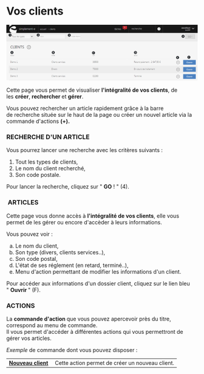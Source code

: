 # Vos clients


![index-0](images/index-0.png)


<p>Cette page vous permet de visualiser&nbsp;<strong>l'int&eacute;gralit&eacute; de vos clients</strong>, de les&nbsp;<strong>cr&eacute;er</strong>,&nbsp;<strong>rechercher&nbsp;</strong>et <strong>g&eacute;rer</strong>.</p>
<p>Vous pouvez rechercher un article rapidement gr&acirc;ce &agrave; la barre de&nbsp;recherche&nbsp;situ&eacute;e sur le haut de la page ou cr&eacute;er un nouvel article via la commande d'actions&nbsp;<strong>(+).&nbsp;</strong></p>
<h3>RECHERCHE D'UN ARTICLE</h3>
<p>Vous pourrez lancer une recherche avec les crit&egrave;res suivants :</p>
<ol>
<li>Tout les types de clients,</li>
<li>Le nom du client recherch&eacute;,</li>
<li>Son code postale.</li>
</ol>
<p>Pour lancer la recherche, cliquez sur&nbsp;" <strong>GO</strong> ! "&nbsp;(4).</p>
<h3>&nbsp;ARTICLES</h3>
<p>Cette page vous donne acc&egrave;s &agrave;&nbsp;<strong>l'int&eacute;gralit&eacute;&nbsp;de&nbsp;vos&nbsp;clients</strong>,&nbsp;elle vous permet de les g&eacute;rer ou encore d'acc&egrave;der &agrave; leurs informations.</p>
<p>Vous pouvez voir :</p>
<ol type="a">
<li>Le nom du client,</li>
<li>Son type (divers, clients services..),</li>
<li>Son code postal,</li>
<li>L'&eacute;tat de ses r&eacute;glement (en retard, termin&eacute;..),</li>
<li>Menu d'action permettant de modifier les informations d'un client.</li>
</ol>
<p>Pour acc&eacute;der aux informations d'un dossier client, cliquez sur le lien bleu "&nbsp;<strong>Ouvrir&nbsp;</strong>" (F).</p>
<h3>ACTIONS</h3>
<p>La&nbsp;<strong>commande d'action&nbsp;</strong>que vous pouvez apercevoir pr&egrave;s du titre, correspond au menu de commande.<br />Il vous&nbsp;permet d'acc&eacute;der &agrave; diff&eacute;rentes actions qui vous permettront de g&eacute;rer vos articles.</p>
<p><em>Exemple&nbsp;</em>de commande dont vous pouvez disposer :</p>
<table>
<tbody>
<tr>
<td><strong><a href="/app/gestion-commerciale/ventes/clients/editinfogenerales.aspx">Nouveau client</a> </strong></td>
<td>&nbsp;Cette action permet de cr&eacute;er un nouveau client.</td>
</tr>
</tbody>
</table>
<p>&nbsp;</p>

